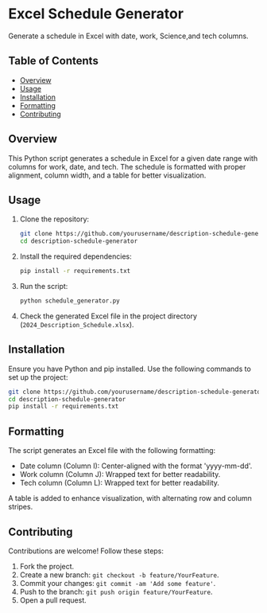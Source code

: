 # Excel Schedule Generator

Generate a schedule in Excel with date, work, Science,and tech columns.

## Table of Contents
- [Overview](#overview)
- [Usage](#usage)
- [Installation](#installation)
- [Formatting](#formatting)
- [Contributing](#contributing)

## Overview

This Python script generates a schedule in Excel for a given date range with columns for work, date, and tech. The schedule is formatted with proper alignment, column width, and a table for better visualization.

## Usage

1. Clone the repository:

    ```bash
    git clone https://github.com/yourusername/description-schedule-generator.git
    cd description-schedule-generator
    ```

2. Install the required dependencies:

    ```bash
    pip install -r requirements.txt
    ```

3. Run the script:

    ```bash
    python schedule_generator.py
    ```

4. Check the generated Excel file in the project directory (`2024_Description_Schedule.xlsx`).

## Installation

Ensure you have Python and pip installed. Use the following commands to set up the project:

```bash
git clone https://github.com/yourusername/description-schedule-generator.git
cd description-schedule-generator
pip install -r requirements.txt
```

## Formatting

The script generates an Excel file with the following formatting:

- Date column (Column I): Center-aligned with the format 'yyyy-mm-dd'.
- Work column (Column J): Wrapped text for better readability.
- Tech column (Column L): Wrapped text for better readability.

A table is added to enhance visualization, with alternating row and column stripes.

## Contributing

Contributions are welcome! Follow these steps:

1. Fork the project.
2. Create a new branch: `git checkout -b feature/YourFeature`.
3. Commit your changes: `git commit -am 'Add some feature'`.
4. Push to the branch: `git push origin feature/YourFeature`.
5. Open a pull request.
